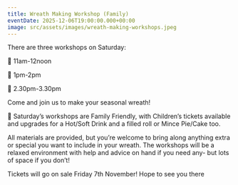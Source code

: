 ```yaml
---
title: Wreath Making Workshop (Family)
eventDate: 2025-12-06T19:00:00.000+00:00
image: src/assets/images/wreath-making-workshops.jpeg
---
```

There are three workshops on Saturday:

🌲 11am-12noon 

🌲 1pm-2pm

🌲 2.30pm-3.30pm


Come and join us to make your seasonal wreath!

🌲
Saturday’s workshops are Family Friendly, with Children’s tickets available and upgrades for a Hot/Soft Drink and a filled roll or Mince Pie/Cake too.

All materials are provided, but you’re welcome to bring along anything extra or special you want to include in your wreath.
The workshops will be a relaxed environment with help and advice on hand if you need any- but lots of space if you don’t!

Tickets will go on sale Friday 7th November!
Hope to see you there
